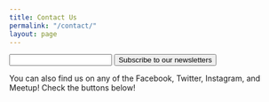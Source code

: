 ```yaml
---
title: Contact Us
permalink: "/contact/"
layout: page
---
```


<script type="text/javascript" src="https://form.jotform.us/jsform/72746138723158"></script>

<script type="text/javascript">var pleaseEnter = "The text to show in the input box"; </script>

<script type="text/javascript" src="https://ajax.googleapis.com/ajax/libs/jquery/1.5.2/jquery.min.js"></script> <script type="text/javascript" src="https://s3.amazonaws.com/phplist/phplist-subscribe-0.2.min.js"></script> <div id="phplistsubscriberesult"></div> <form action="https://popgymnews.hosted.phplist.com/lists/?p=subscribe&id=1" method="post" id="phplistsubscribeform"> <input type="text" name="email" value="" id="emailaddress" /> <button type="submit" id="phplistsubscribe">Subscribe to our newsletters</button> </form>

You can also find us on any of the Facebook, Twitter, Instagram, and Meetup! Check the buttons below!
